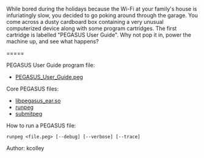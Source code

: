 While bored during the holidays because the Wi-Fi at your family's house is
infuriatingly slow, you decided to go poking around through the garage. You
come across a dusty cardboard box containing a very unusual computerized device
along with some program cartridges. The first cartridge is labelled "PEGASUS
User Guide". Why not pop it in, power the machine up, and see what happens?

=====

PEGASUS User Guide program file:

* [PEGASUS_User_Guide.peg](https://chal.2020.sunshinectf.org/a7300d734a98c2ea/PEGASUS_User_Guide.peg)

Core PEGASUS files:

* [libpegasus_ear.so](https://chal.2020.sunshinectf.org/f678155e6d04f694/libpegasus_ear.so)
* [runpeg](https://chal.2020.sunshinectf.org/f678155e6d04f694/runpeg)
* [submitpeg](https://chal.2020.sunshinectf.org/f678155e6d04f694/submitpeg)

How to run a PEGASUS file:

`runpeg <file.peg> [--debug] [--verbose] [--trace]`

Author: kcolley
